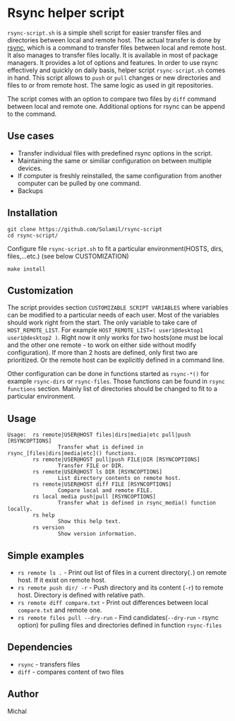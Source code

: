 # Rsync helper script

`rsync-script.sh` is a simple shell script for easier transfer files and directories between local and remote host.
The actual transfer is done by [rsync](https://github.com/WayneD/rsync), which is a command to transfer files between local and remote host. It also manages to transfer files locally.
It is available in most of package managers.
It provides a lot of options and features.
In order to use rsync effectively and quickly on daily basis, helper script `rsync-script.sh` comes in hand. 
This script allows to `push` or `pull` changes or new directories and files to or from remote host.
The same logic as used in git repositories.

The script comes with an option to compare two files by `diff` command between local and remote one.
Additional options for rsync can be append to the command. 

## Use cases

 - Transfer individual files with predefined rsync options in the script.
 - Maintaining the same or similiar configuration on between multiple devices.
 - If computer is freshly reinstalled, the same configuration from another computer can be pulled by one command.
 - Backups

## Installation

```
git clone https://github.com/Solamil/rsync-script
cd rsync-script/
```

Configure file `rsync-script.sh` to fit a particular environment(HOSTS, dirs, files,...etc.) (see below CUSTOMIZATION)

```
make install
```

## Customization 

The script provides section `CUSTOMIZABLE SCRIPT VARIABLES` where variables can be modified to a particular needs of each user.
Most of the variables should work right from the start.
The only variable to take care of `HOST_REMOTE_LIST`.
For example `HOST_REMOTE_LIST=( user1@desktop1 user1@desktop2 )`.
Right now it only works for two hosts(one must be local and the other one remote - to work on either side without modify configuration).
If more than 2 hosts are defined, only first two are prioritized.
Or the remote host can be explicitly defined in a command line.

Other configuration can be done in functions started as `rsync-*()` for example `rsync-dirs` or `rsync-files`.
Those functions can be found in `rsync functions` section.
Mainly list of directories should be changed to fit to a particular environment. 

## Usage

```
Usage:  rs remote|USER@HOST files|dirs|media|etc pull|push [RSYNCOPTIONS]
                Transfer what is defined in rsync_[files|dirs|media|etc]() functions.
        rs remote|USER@HOST pull|push FILE|DIR [RSYNCOPTIONS]
                Transfer FILE or DIR.
        rs remote|USER@HOST ls DIR [RSYNCOPTIONS]
                List directory contents on remote host.
        rs remote|USER@HOST diff FILE [RSYNCOPTIONS]
                Compare local and remote FILE.
        rs local media push|pull [RSYNCOPTIONS]
                Transfer what is defined in rsync_media() function locally.
        rs help
                Show this help text.
        rs version
                Show version information.

```

## Simple examples

 - `rs remote ls .` - Print out list of files in a current directory(`.`) on remote host. If it exist on remote host.
 - `rs remote push dir/ -r` - Push directory and its content (`-r`) to remote host. Directory is defined with relative path.
 - `rs remote diff compare.txt` - Print out differences between local `compare.txt` and remote one.
 - `rs remote files pull --dry-run` - Find candidates(`--dry-run` - rsync option) for pulling files and directories defined in function `rsync-files`

## Dependencies

 - `rsync` - transfers files
 - `diff` - compares content of two files

## Author

Michal
